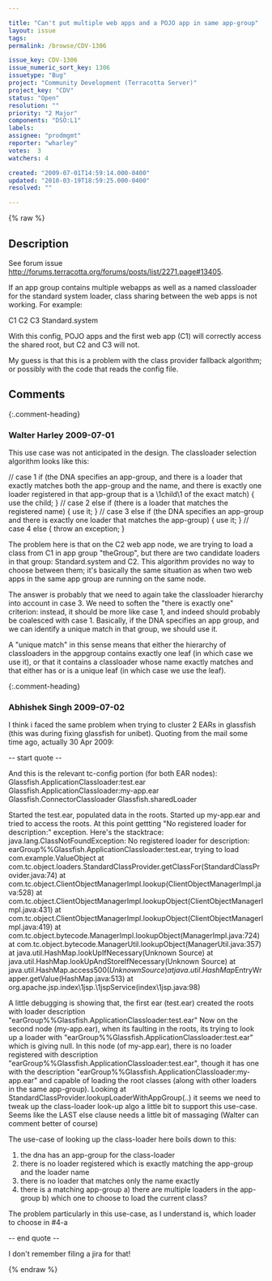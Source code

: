 ```yaml
---

title: "Can't put multiple web apps and a POJO app in same app-group"
layout: issue
tags: 
permalink: /browse/CDV-1306

issue_key: CDV-1306
issue_numeric_sort_key: 1306
issuetype: "Bug"
project: "Community Development (Terracotta Server)"
project_key: "CDV"
status: "Open"
resolution: ""
priority: "2 Major"
components: "DSO:L1"
labels: 
assignee: "prodmgmt"
reporter: "wharley"
votes:  3
watchers: 4

created: "2009-07-01T14:59:14.000-0400"
updated: "2010-03-19T18:59:25.000-0400"
resolved: ""

---
```




{% raw %}



## Description

<div markdown="1" class="description">

See forum issue http://forums.terracotta.org/forums/posts/list/2271.page#13405.

If an app group contains multiple webapps as well as a named classloader for the standard system loader, class sharing between the web apps is not working.  For example:

<app-groups>
     <app-group name="theGroup">
         <web-application>C1</web-application>
         <web-application>C2</web-application>
         <web-application>C3</web-application>
         <named-classloader>Standard.system</named-classloader>
     </app-group>
 </app-groups>

With this config, POJO apps and the first web app (C1) will correctly access the shared root, but C2 and C3 will not.

My guess is that this is a problem with the class provider fallback algorithm; or possibly with the code that reads the config file.

</div>

## Comments


{:.comment-heading}
### **Walter Harley** <span class="date">2009-07-01</span>

<div markdown="1" class="comment">

This use case was not anticipated in the design.  The classloader selection algorithm looks like this:

// case 1
if (the DNA specifies an app-group, 
    and there is a loader that exactly matches both the app-group and the name, 
    and there is exactly one loader registered in that app-group that is a \1child\1 of the exact match) { 
  use the child; 
} 
// case 2
else if (there is a loader that matches the registered name) { 
  use it; 
} 
// case 3
else if (the DNA specifies an app-group 
    and there is exactly one loader that matches the app-group) { 
  use it; 
} 
// case 4
else { 
  throw an exception; 
} 

The problem here is that on the C2 web app node, we are trying to load a class from C1 in app group "theGroup", but there are two candidate loaders in that group: Standard.system and C2.  This algorithm provides no way to choose between them; it's basically the same situation as when two web apps in the same app group are running on the same node.

The answer is probably that we need to again take the classloader hierarchy into account in case 3.  We need to soften the "there is exactly one" criterion: instead, it should be more like case 1, and indeed should probably be coalesced with case 1.  Basically, if the DNA specifies an app group, and we can identify a unique match in that group, we should use it.

A "unique match" in this sense means that either the hierarchy of classloaders in the appgroup contains exactly one leaf (in which case we use it), or that it contains a classloader whose name exactly matches and that either has or is a unique leaf (in which case we use the leaf).

</div>


{:.comment-heading}
### **Abhishek Singh** <span class="date">2009-07-02</span>

<div markdown="1" class="comment">

I think i faced the same problem when trying to cluster 2 EARs in glassfish (this was during fixing glassfish for unibet). Quoting from the mail some time ago, actually 30 Apr 2009:

-- start quote --

And this is the relevant tc-config portion (for both EAR nodes):
<app-groups>
      <app-group name="earGroup">
        <named-classloader>Glassfish.ApplicationClassloader:test.ear</named-classloader>
        <named-classloader>Glassfish.ApplicationClassloader:my-app.ear</named-classloader>
        <named-classloader>Glassfish.ConnectorClassloader</named-classloader>
        <named-classloader>Glassfish.sharedLoader</named-classloader>
      </app-group>
    </app-groups>

Started the test.ear, populated data in the roots. Started up my-app.ear and tried to access the roots. At this point gettting "No registered loader for description:" exception.
Here's the stacktrace:
java.lang.ClassNotFoundException: No registered loader for description: earGroup%%Glassfish.ApplicationClassloader:test.ear, trying to load com.example.ValueObject
	at com.tc.object.loaders.StandardClassProvider.getClassFor(StandardClassProvider.java:74)
	at com.tc.object.ClientObjectManagerImpl.lookup(ClientObjectManagerImpl.java:528)
	at com.tc.object.ClientObjectManagerImpl.lookupObject(ClientObjectManagerImpl.java:431)
	at com.tc.object.ClientObjectManagerImpl.lookupObject(ClientObjectManagerImpl.java:419)
	at com.tc.object.bytecode.ManagerImpl.lookupObject(ManagerImpl.java:724)
	at com.tc.object.bytecode.ManagerUtil.lookupObject(ManagerUtil.java:357)
	at java.util.HashMap.lookUpIfNecessary(Unknown Source)
	at java.util.HashMap.lookUpAndStoreIfNecessary(Unknown Source)
	at java.util.HashMap.access$500(Unknown Source)
	at java.util.HashMap$EntryWrapper.getValue(HashMap.java:513)
	at org.apache.jsp.index\1jsp.\1jspService(index\1jsp.java:98)

A little debugging is showing that, the first ear (test.ear) created the roots with loader description "earGroup%%Glassfish.ApplicationClassloader:test.ear"
Now on the second node (my-app.ear), when its faulting in the roots, its trying to look up a loader with "earGroup%%Glassfish.ApplicationClassloader:test.ear" which is giving null.
In this node (of my-app.ear), there is no loader registered with description "earGroup%%Glassfish.ApplicationClassloader:test.ear", though it has one with the description "earGroup%%Glassfish.ApplicationClassloader:my-app.ear" and capable of loading the root classes (along with other loaders in the same app-group).
Looking at StandardClassProvider.lookupLoaderWithAppGroup(..) it seems we need to tweak up the class-loader look-up algo a little bit to support this use-case. Seems like the LAST else clause needs a little bit of massaging (Walter can comment better of course)

The use-case of looking up the class-loader here boils down to this:
1) the dna has an app-group for the class-loader
2) there is no loader registered which is exactly matching the app-group and the loader name
3) there is no loader that matches only the name exactly
4) there is a matching app-group
	a) there are multiple loaders in the app-group
	b) which one to choose to load the current class?

The problem particularly in this use-case, as I understand is, which loader to choose in #4-a

-- end quote --

I don't remember filing a jira for that!





</div>



{% endraw %}
